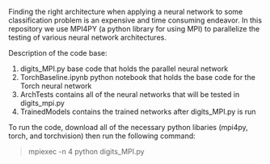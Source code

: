 Finding the right architecture when applying a neural network to some classification problem is an expensive and time consuming endeavor. In this repository we use MPI4PY 
(a python library for using MPI) to parallelize the testing of various neural network architectures. 


Description of the code base:
1. digits_MPI.py base code that holds the parallel neural network 
2. TorchBaseline.ipynb python notebook that holds the base code for the Torch neural network
3. ArchTests contains all of the neural networks that will be tested in digits_mpi.py
4. TrainedModels contains the trained networks after digits_MPI.py is run

To run the code, download all of the necessary python libaries (mpi4py, torch, and torchvision) then run the following command: 
> mpiexec -n 4 python digits_MPI.py
